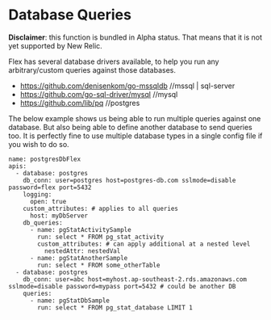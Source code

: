 # Database Queries

**Disclaimer**: this function is bundled in Alpha status. That means that it is not yet supported by New Relic.

Flex has several database drivers available, to help you run any arbitrary/custom queries against those databases.

* https://github.com/denisenkom/go-mssqldb //mssql | sql-server
* https://github.com/go-sql-driver/mysql   //mysql
* https://github.com/lib/pq                //postgres

The below example shows us being able to run multiple queries against one database. 
But also being able to define another database to send queries too. 
It is perfectly fine to use multiple database types in a single config file if you wish to do so.

```
name: postgresDbFlex
apis: 
  - database: postgres
    db_conn: user=postgres host=postgres-db.com sslmode=disable password=flex port=5432
    logging:
      open: true
    custom_attributes: # applies to all queries
      host: myDbServer
    db_queries: 
      - name: pgStatActivitySample
        run: select * FROM pg_stat_activity
        custom_attributes: # can apply additional at a nested level
          nestedAttr: nestedVal
      - name: pgStatAnotherSample
        run: select * FROM some_otherTable
  - database: postgres
    db_conn: user=abc host=myhost.ap-southeast-2.rds.amazonaws.com sslmode=disable password=mypass port=5432 # could be another DB
    queries: 
      - name: pgStatDbSample
        run: select * FROM pg_stat_database LIMIT 1
```